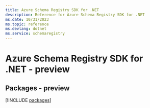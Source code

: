 ```yaml
---
title: Azure Schema Registry SDK for .NET
description: Reference for Azure Schema Registry SDK for .NET
ms.date: 10/31/2023
ms.topic: reference
ms.devlang: dotnet
ms.service: schemaregistry
---
```

# Azure Schema Registry SDK for .NET - preview
## Packages - preview
[!INCLUDE [packages](schema-registry-index.md)]